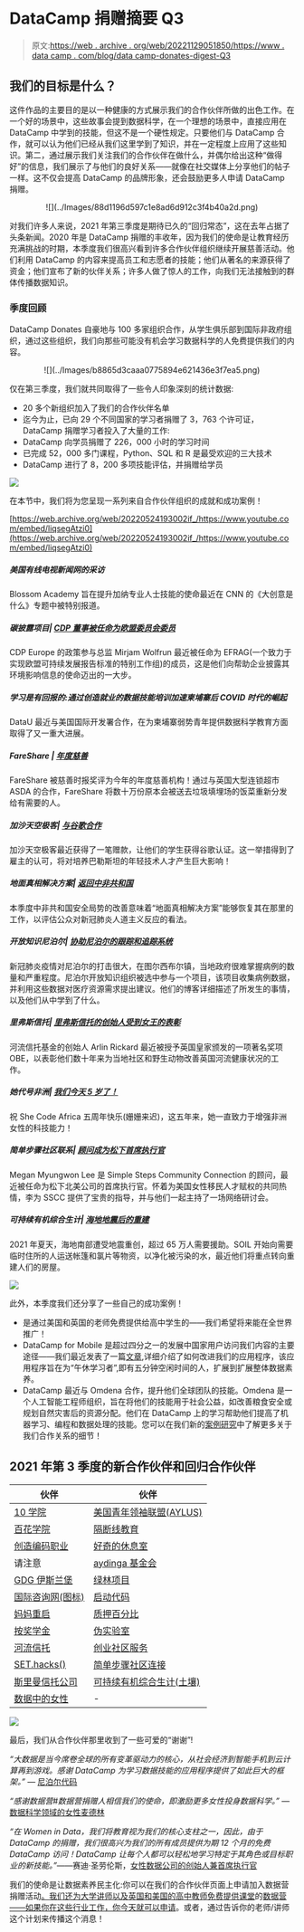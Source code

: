 # DataCamp 捐赠摘要 Q3

> 原文:[https://web . archive . org/web/20221129051850/https://www . data camp . com/blog/data camp-donates-digest-Q3](https://web.archive.org/web/20221129051850/https://www.datacamp.com/blog/datacamp-donates-digest-q3)

## 我们的目标是什么？

这件作品的主要目的是以一种健康的方式展示我们的合作伙伴所做的出色工作。在一个好的场景中，这些故事会提到数据科学，在一个理想的场景中，直接应用在 DataCamp 中学到的技能，但这不是一个硬性规定。只要他们与 DataCamp 合作，就可以认为他们已经从我们这里学到了知识，并在一定程度上应用了这些知识。第二，通过展示我们关注我们的合作伙伴在做什么，并偶尔给出这种“做得好”的信息，我们展示了与他们的良好关系——就像在社交媒体上分享他们的帖子一样。这不仅会提高 DataCamp 的品牌形象，还会鼓励更多人申请 DataCamp 捐赠。

<center>![](../Images/88d1196d597c1e8ad6d912c3f4b40a2d.png)</center>

对我们许多人来说，2021 年第三季度是期待已久的“回归常态”，这在去年占据了头条新闻。2020 年是 DataCamp 捐赠的丰收年，因为我们的使命是让教育经历充满挑战的时期，本季度我们很高兴看到许多合作伙伴组织继续开展慈善活动。他们利用 DataCamp 的内容来提高员工和志愿者的技能；他们从著名的来源获得了资金；他们宣布了新的伙伴关系；许多人做了惊人的工作，向我们无法接触到的群体传播数据知识。

### 季度回顾

DataCamp Donates 自豪地与 100 多家组织合作，从学生俱乐部到国际非政府组织，通过这些组织，我们向那些可能没有机会学习数据科学的人免费提供我们的内容。

<center>![](../Images/b8865d3caaa0775894e621436e3f7ea5.png)</center>

仅在第三季度，我们就共同取得了一些令人印象深刻的统计数据:

*   20 多个新组织加入了我们的合作伙伴名单
*   迄今为止，已向 29 个不同国家的学习者捐赠了 3，763 个许可证，DataCamp 捐赠学习者投入了大量的工作:
*   DataCamp 向学员捐赠了 226，000 小时的学习时间
*   已完成 52，000 多门课程，Python、SQL 和 R 是最受欢迎的三大技术
*   DataCamp 进行了 8，200 多项技能评估，并捐赠给学员

![](../Images/32f381715ad4eb4a0b4da28db56c05b3.png)

在本节中，我们将为您呈现一系列来自合作伙伴组织的成就和成功案例！

[https://web.archive.org/web/20220524193002if_/https://www.youtube.com/embed/liqsegAtzi0](https://web.archive.org/web/20220524193002if_/https://www.youtube.com/embed/liqsegAtzi0)

##### 美国有线电视新闻网的采访

Blossom Academy 旨在提升加纳专业人士技能的使命最近在 CNN 的《大创意是什么》专题中被特别报道。

##### 碳披露项目| [CDP 董事被任命为欧盟委员会委员](https://web.archive.org/web/20220524193002/https://www.cdp.net/en/articles/governments/mirjam-wolfrum-efrag-european-sustainability-reporting-standards)

CDP Europe 的政策参与总监 Mirjam Wolfrun 最近被任命为 EFRAG(一个致力于实现欧盟可持续发展报告标准的特别工作组)的成员，这是他们向帮助企业披露其环境影响信息的使命迈出的一大步。

##### 学习是有回报的:通过创造就业的数据技能培训加速柬埔寨后 COVID 时代的崛起

DataU 最近与美国国际开发署合作，在为柬埔寨弱势青年提供数据科学教育方面取得了又一重大进展。

##### FareShare | [年度慈善](https://web.archive.org/web/20220524193002/https://www.linkedin.com/posts/fareshareuk_charity-of-the-year-fareshare-has-been-named-activity-6842040477047377920-J-8b)

FareShare 被慈善时报奖评为今年的年度慈善机构！通过与英国大型连锁超市 ASDA 的合作，FareShare 将数十万份原本会被送去垃圾填埋场的饭菜重新分发给有需要的人。

##### 加沙天空极客| [与谷歌合作](https://web.archive.org/web/20220524193002/https://www.linkedin.com/posts/gaza-sky-geeks_%D8%B3%D8%B9%D9%8A%D8%AF%D9%88%D9%86-%D8%AC%D8%AF%D8%A7-%D8%A8%D8%A7%D9%84%D8%A5%D8%B9%D9%84%D8%A7%D9%86-%D8%A7%D9%84%D9%8A%D9%88%D9%85-%D8%B9%D9%86-%D8%AA%D9%82%D8%AF%D9%8A%D9%85-%D9%85%D8%A7-%D9%8A%D8%B2%D9%8A%D8%AF-activity-6835553310238408704-oQzf)

加沙天空极客最近获得了一笔赠款，让他们的学生获得谷歌认证。这一举措得到了雇主的认可，将对培养巴勒斯坦的年轻技术人才产生巨大影响！

##### 地面真相解决方案| [返回中非共和国](https://web.archive.org/web/20220524193002/https://groundtruthsolutions.org/where-we-work/country/?sel=Central-African%20Republic&fbclid=IwAR2AuA_0OGY9pUcKUvuauACrdEgz8AtvuRFGCe6n4FEw-ejvgOKQe_PAoL0)

本季度中非共和国安全局势的改善意味着“地面真相解决方案”能够恢复其在那里的工作，以评估公众对新冠肺炎人道主义反应的看法。

##### 开放知识尼泊尔| [协助尼泊尔的跟踪和追踪系统](https://web.archive.org/web/20220524193002/http://oknp.org/2021/09/05/wrapping-up-youth-in-covid-response-project-tulsipur/)

新冠肺炎疫情对尼泊尔的打击很大，在图尔西布尔镇，当地政府很难掌握病例的数量和严重程度。尼泊尔开放知识组织被选中参与一个项目，该项目收集病例数据，并利用这些数据对医疗资源需求提出建议。他们的博客详细描述了所发生的事情，以及他们从中学到了什么。

##### 里弗斯信托| [里弗斯信托的创始人受到女王的表彰](https://web.archive.org/web/20220524193002/https://www.theriverstrust.org/about-us/news/founder-of-rivers-trust-movement-honoured-by-the-queen)

河流信托基金的创始人 Arlin Rickard 最近被授予英国皇家颁发的一项著名奖项 OBE，以表彰他们数十年来为当地社区和野生动物改善英国河流健康状况的工作。

##### 她代号非洲| [我们今天 5 岁了！](https://web.archive.org/web/20220524193002/https://www.linkedin.com/posts/she-code-africa_scaat5-women-womenintech-activity-6843099634831790081-lRGj)

祝 She Code Africa 五周年快乐(姗姗来迟)，这五年来，她一直致力于增强非洲女性的科技能力！

##### 简单步骤社区联系| [顾问成为松下首席执行官](https://web.archive.org/web/20220524193002/https://www.linkedin.com/posts/simplestepscc_femaleleadership-authenticleadership-immigrantwomen-activity-6839295875362254848-F5YV)

Megan Myungwon Lee 是 Simple Steps Community Connection 的顾问，最近被任命为松下北美公司的首席执行官。怀着为美国女性移民人才赋权的共同热情，李为 SSCC 提供了宝贵的指导，并与他们一起主持了一场网络研讨会。

##### 可持续有机综合生计| [海地地震后的重建](https://web.archive.org/web/20220524193002/https://www.oursoil.org/september-2021-newsletter-from-response-to-reconstruction/)

2021 年夏天，海地南部遭受地震重创，超过 65 万人需要援助。SOIL 开始向需要临时住所的人运送帐篷和氯片等物资，以净化被污染的水，最近他们将重点转向重建人们的房屋。

![](../Images/996f1db270e3218d5b699c7d3e3834fd.png)

此外，本季度我们还分享了一些自己的成功案例！

*   是通过美国和英国的老师免费提供给高中学生的——我们希望将来能在全世界推广！
*   DataCamp for Mobile 是超过四分之一的发展中国家用户访问我们内容的主要途径——我们最近发表了一篇[文章](https://web.archive.org/web/20220524193002/https://www.datacamp.com/community/blog/a-cellular-story),详细介绍了如何改进我们的应用程序，该应用程序旨在为“午休学习者”,即有五分钟空闲时间的人，扩展到扩展整体数据素养。
*   DataCamp 最近与 Omdena 合作，提升他们全球团队的技能。Omdena 是一个人工智能工程师组织，旨在将他们的技能用于社会公益，如改善粮食安全或规划自然灾害后的资源分配。他们在 DataCamp 上的学习帮助他们提高了机器学习、编程和数据处理的技能。您可以在我们新的[案例研究](https://web.archive.org/web/20220524193002/https://www.datacamp.com/resources/case-studies/omdena-training-case-study)中了解更多关于我们合作关系的细节！

## 2021 年第 3 季度的新合作伙伴和回归合作伙伴

| 伙伴 | 伙伴 |
| --- | --- |
| [10 学院](https://web.archive.org/web/20220524193002/https://www.10academy.org/) | [美国青年领袖联盟(AYLUS)](https://web.archive.org/web/20220524193002/https://aylus.org/) |
| [百花学院](https://web.archive.org/web/20220524193002/https://www.blossomacademy.co/) | [隔断线教育](https://web.archive.org/web/20220524193002/https://breakline.org/) |
| [创造编码职业](https://web.archive.org/web/20220524193002/https://cccareers.org/) | [好奇的休息室](https://web.archive.org/web/20220524193002/http://www.thecuriouslounge.co.uk/) |
| 请注意 | [aydinga 基金会](https://web.archive.org/web/20220524193002/https://ayudinga.org/) |
| [GDG 伊斯兰堡](https://web.archive.org/web/20220524193002/https://gdg.community.dev/gdg-islamabad/) | [绿林项目](https://web.archive.org/web/20220524193002/http://greenwoodproject.org/) |
| [国际咨询网(图标)](https://web.archive.org/web/20220524193002/http://www.internationalconsultingnetwork.org/) | [启动代码](https://web.archive.org/web/20220524193002/https://www.launchcode.org/) |
| [妈妈重启](https://web.archive.org/web/20220524193002/https://www.momrelaunch.com/) | [质押百分比](https://web.archive.org/web/20220524193002/https://www.percentpledge.org/) |
| [按奖学金](https://web.archive.org/web/20220524193002/https://perscholas.org/) | [伪实验室](https://web.archive.org/web/20220524193002/https://pseudo-lab.com/c42db6652c1b45c3ba4bfe157c70cf09) |
| [河流信托](https://web.archive.org/web/20220524193002/https://www.theriverstrust.org/) | [创业社区服务](https://web.archive.org/web/20220524193002/https://venturecs.org/) |
| [SET.hacks()](https://web.archive.org/web/20220524193002/https://www.sethacks.ca/) | [简单步骤社区连接](https://web.archive.org/web/20220524193002/https://www.simplestepscc.org/) |
| [斯里曼信托公司](https://web.archive.org/web/20220524193002/https://www.srimaantrust.com/) | [可持续有机综合生计(土壤)](https://web.archive.org/web/20220524193002/https://www.oursoil.org/) |
| [数据中的女性](https://web.archive.org/web/20220524193002/https://www.womenindata.org/) | - |

![](../Images/1052943475b8e4624cd38773086007e4.png)

最后，我们从合作伙伴那里收到了一些可爱的“谢谢”!

*“大数据是当今席卷全球的所有变革驱动力的核心，从社会经济到智能手机到云计算再到游戏。感谢 DataCamp 为学习数据技能的应用程序提供了如此巨大的框架。”* — [尼泊尔代码](https://web.archive.org/web/20220524193002/https://www.facebook.com/watch/?v=199928715416036)

*“感谢数据营#数据营捐赠人相信我们的使命，即激励更多女性投身数据科学。”* — [数据科学领域的女性麦德林](https://web.archive.org/web/20220524193002/https://www.facebook.com/166958610577901/posts/903245636949191)

*“在 Women in Data，我们将教育视为我们的核心支柱之一，因此，由于 DataCamp 的捐赠，我们很高兴为我们的所有成员提供为期 12 个月的免费 DataCamp 访问！DataCamp 让每个人都可以轻松地学习特定于其角色或目标职业的新技能。”*——赛迪·圣劳伦斯，[女性数据公司的创始人兼首席执行官](https://web.archive.org/web/20220524193002/https://www.womenindata.org/)

我们的使命是让数据素养民主化:你可以在我们的合作伙伴页面上申请加入数据营捐赠活动[。我们还为大学讲师以及英国和美国的高中教师免费提供课堂](https://web.archive.org/web/20220524193002/https://www.datacamp.com/donates/apply)的[数据营——如果你在这些行业工作，你今天就可以申请](https://web.archive.org/web/20220524193002/https://www.datacamp.com/groups/classrooms)。或者，通过告诉你的老师/讲师这个计划来传播这个消息！